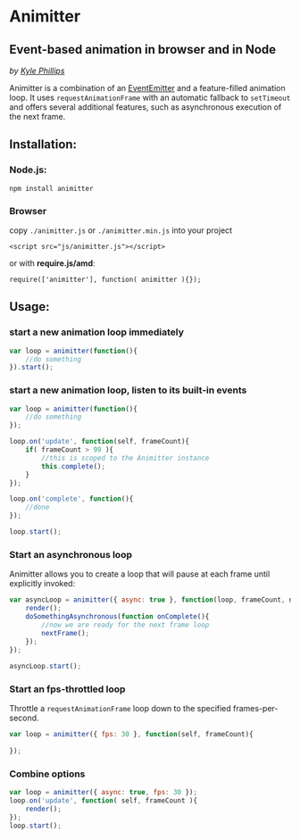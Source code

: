 # Animitter
## Event-based animation in browser and in Node
_by [Kyle Phillips](http://haptic-data.com)_

Animitter is a combination of an [EventEmitter](http://nodejs.org/api/events.html#events_class_events_eventemitter) and a feature-filled animation loop.
It uses `requestAnimationFrame` with an automatic fallback to `setTimeout` and offers several
additional features, such as asynchronous execution of the next frame.

## Installation:
### Node.js:

	npm install animitter

### Browser
copy `./animitter.js` or `./animitter.min.js` into your project

	<script src="js/animitter.js"></script>
or with **require.js/amd**:

	require(['animitter'], function( animitter ){});

## Usage:
### start a new animation loop immediately

```javascript
var loop = animitter(function(){
	//do something
}).start();
```

### start a new animation loop, listen to its built-in events

```javascript
var loop = animitter(function(){
	//do something
});

loop.on('update', function(self, frameCount){
	if( frameCount > 99 ){
		//this is scoped to the Animitter instance
		this.complete();
	}
});

loop.on('complete', function(){
	//done
});

loop.start();	
```

### Start an asynchronous loop

Animitter allows you to create a loop that will pause at each frame until explicitly invoked:

```javascript
var asyncLoop = animitter({ async: true }, function(loop, frameCount, nextFrame ){
	render();
	doSomethingAsynchronous(function onComplete(){
		//now we are ready for the next frame loop
		nextFrame();
	});
});
	
asyncLoop.start();
```

### Start an fps-throttled loop

Throttle a `requestAnimationFrame` loop down to the specified frames-per-second.

```javascript
var loop = animitter({ fps: 30 }, function(self, frameCount){
	
});
```

### Combine options

```javascript
var loop = animitter({ async: true, fps: 30 });
loop.on('update', function( self, frameCount ){
	render();
});
loop.start();
```